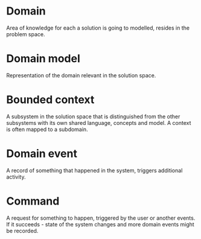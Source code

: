 # Domain

Area of knowledge for each a solution is going to modelled, resides in the problem space.

# Domain model

Representation of the domain relevant in the solution space.

# Bounded context

A subsystem in the solution space that is distinguished from the other subsystems with its own shared language, concepts and model.
A context is often mapped to a subdomain.

# Domain event

A record of something that happened in the system, triggers additional activity.

# Command

A request for something to happen, triggered by the user or another events.
If it succeeds - state of the system changes and more domain events might be recorded.
